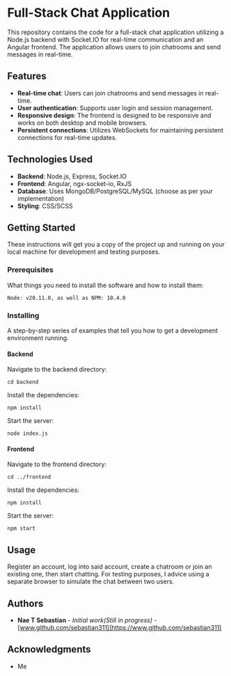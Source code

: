 # Full-Stack Chat Application

This repository contains the code for a full-stack chat application utilizing a Node.js backend with Socket.IO for real-time communication and an Angular frontend. The application allows users to join chatrooms and send messages in real-time.

## Features

- **Real-time chat**: Users can join chatrooms and send messages in real-time.
- **User authentication**: Supports user login and session management.
- **Responsive design**: The frontend is designed to be responsive and works on both desktop and mobile browsers.
- **Persistent connections**: Utilizes WebSockets for maintaining persistent connections for real-time updates.

## Technologies Used

- **Backend**: Node.js, Express, Socket.IO
- **Frontend**: Angular, ngx-socket-io, RxJS
- **Database**: Uses MongoDB/PostgreSQL/MySQL (choose as per your implementation)
- **Styling**: CSS/SCSS

## Getting Started

These instructions will get you a copy of the project up and running on your local machine for development and testing purposes.

### Prerequisites

What things you need to install the software and how to install them:

`Node: v20.11.0, as well as NPM: 10.4.0`


### Installing

A step-by-step series of examples that tell you how to get a development environment running.

#### Backend

Navigate to the backend directory:

`cd backend`

Install the dependencies:

`npm install`

Start the server:

`node index.js`


#### Frontend

Navigate to the frontend directory:

`cd ../frontend`


Install the dependencies:

`npm install`

Start the server:

`npm start`

## Usage

Register an account, log into said account, create a chatroom or join an existing one, then start chatting. For testing purposes, I advice using a separate browser to simulate the chat between two users.

## Authors

- **Nae T Sebastian** - *Initial work(Still in progress)* - [www.github.com/sebastian311](https://www.github.com/sebastian311)

## Acknowledgments

- Me

